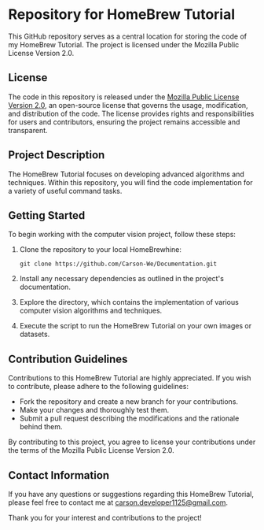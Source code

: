 # Repository for HomeBrew Tutorial

This GitHub repository serves as a central location for storing the code of my HomeBrew Tutorial. The project is licensed under the Mozilla Public License Version 2.0.

## License

The code in this repository is released under the [Mozilla Public License Version 2.0](https://www.mozilla.org/en-US/MPL/2.0/), an open-source license that governs the usage, modification, and distribution of the code. The license provides rights and responsibilities for users and contributors, ensuring the project remains accessible and transparent.

## Project Description

The HomeBrew Tutorial focuses on developing advanced algorithms and techniques. Within this repository, you will find the code implementation for a variety of useful command tasks.

## Getting Started

To begin working with the computer vision project, follow these steps:

1. Clone the repository to your local HomeBrewhine:

   `
   git clone https://github.com/Carson-We/Documentation.git
   `

2. Install any necessary dependencies as outlined in the project's documentation.

3. Explore the directory, which contains the implementation of various computer vision algorithms and techniques.

4. Execute the script to run the HomeBrew Tutorial on your own images or datasets.

## Contribution Guidelines

Contributions to this HomeBrew Tutorial are highly appreciated. If you wish to contribute, please adhere to the following guidelines:

- Fork the repository and create a new branch for your contributions.
- Make your changes and thoroughly test them.
- Submit a pull request describing the modifications and the rationale behind them.

By contributing to this project, you agree to license your contributions under the terms of the Mozilla Public License Version 2.0.

## Contact Information

If you have any questions or suggestions regarding this HomeBrew Tutorial, please feel free to contact me at [carson.developer1125@gmail.com](mailto:carson.developer1125@gmail.com).

Thank you for your interest and contributions to the project!

